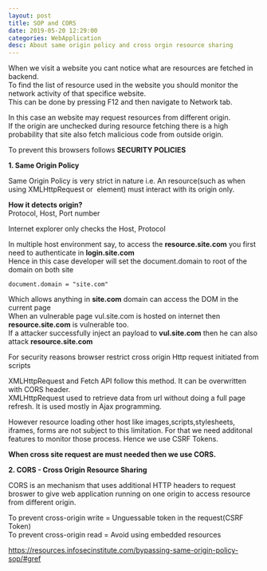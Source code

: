 ```yaml
---
layout: post
title: SOP and CORS
date: 2019-05-20 12:29:00
categories: WebApplication
desc: About same origin policy and cross orgin resource sharing
---
```


When we visit a website you cant notice what are resources are fetched in backend.  
To find the list of resource used in the website you should monitor the network activity of that specifice website.  
This can be done by pressing F12 and then navigate to Network tab.  




In this case an website may request resources from different origin.  
If the origin are unchecked during resource fetching there is a high probability that site also fetch malicious code from outside origin.  


To prevent this browsers follows **SECURITY POLICIES**  

**1. Same Origin Policy**  

Same Origin Policy is very strict in nature i.e. An resource(such as when using XMLHttpRequest or <img> element) must interact with its origin only.  

**How it detects origin?**  
Protocol, Host, Port number  

Internet explorer only checks the Host, Protocol  

In multiple host environment say, to access the **resource.site.com** you first need to authenticate in **login.site.com**  
Hence in this case developer will set the document.domain to root of the domain on both site  

```document.domain = "site.com"```  

Which allows anything in **site.com** domain can access the DOM in the current page  
When an vulnerable page vul.site.com is hosted on internet then **resource.site.com** is vulnerable too.  
If a attacker successfully inject an payload to **vul.site.com** then he can also attack **resource.site.com**  

For security reasons browser restrict cross origin Http request initiated from scripts  

XMLHttpRequest and Fetch API follow this method. It can be overwritten with CORS header.  
XMLHttpRequest used to retrieve data from url without doing a full page refresh. It is used mostly in Ajax programming.  

However resource loading other host like images,scripts,stylesheets, iframes, forms are not subject to this limitation. For that we need additonal features to monitor those process. Hence we use CSRF Tokens.  

**When cross site request are must needed then we use CORS.**  


**2. CORS - Cross Origin Resource Sharing**  

CORS is an mechanism that uses additional HTTP headers to request broswer to give web application running on one origin to access resource from different origin.  




To prevent cross-origin write = Unguessable token in the request(CSRF Token)  
To prevent cross-origin read = Avoid using embedded resources  




https://resources.infosecinstitute.com/bypassing-same-origin-policy-sop/#gref  
